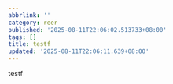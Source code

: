 ```yaml
---
abbrlink: ''
category: reer
published: '2025-08-11T22:06:02.513733+08:00'
tags: []
title: testf
updated: '2025-08-11T22:06:11.639+08:00'
---
```

testf
